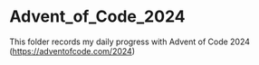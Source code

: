 # Advent_of_Code_2024
This folder records my daily progress with Advent of Code 2024 (https://adventofcode.com/2024)
